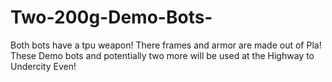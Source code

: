 # Two-200g-Demo-Bots-
Both bots have a tpu weapon! There frames and armor are made out of Pla! These Demo bots and potentially two more will be used at the Highway to Undercity Even!
